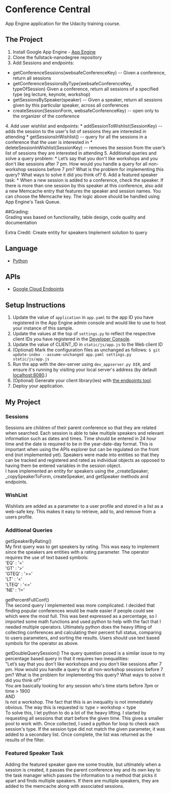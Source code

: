 # Conference Central
App Engine application for the Udacity training course.

## The Project
1. Install Google App Engine - [App Engine][1]
2. Clone the fullstack-nanodegree repository  
3. Add Sessions and endpoints:  
<ul>
  <li> getConferenceSessions(websafeConferenceKey) -- Given a conference, return all sessions </li>
  <li> getConferenceSessionsByType(websafeConferenceKey, typeOfSession) Given a conference, return all sessions of a specified type (eg lecture, keynote, workshop) </li>
  <li> getSessionsBySpeaker(speaker) -- Given a speaker, return all sessions given by this particular speaker, across all conferences </li>
  <li> createSession(SessionForm, websafeConferenceKey) -- open only to the organizer of the conference </li>
</ul>
4. Add user wishlist and endpoints:
  *	addSessionToWishlist(SessionKey) -- adds the session to the user's list of sessions they are interested in attending
  *	getSessionsInWishlist() -- query for all the sessions in a conference that the user is interested in
  *	deleteSessionInWishlist(SessionKey) -- removes the session from the user’s list of sessions they are interested in attending
5. Additional queries and solve a query problem:
  * Let’s say that you don't like workshops and you don't like sessions after 7 pm. How would you handle a query for all non-workshop sessions before 7 pm? What is the problem for implementing this query? What ways to solve it did you think of?
6. Add a featured speaker task:
  * When a new session is added to a conference, check the speaker. If there is more than one session by this speaker at this conference, also add a new Memcache entry that features the speaker and session names. You can choose the Memcache key.
The logic above should be handled using App Engine's Task Queue.

##Grading:  
Grading was based on functionality, table design, code quality and documentation  
  
Extra Credit:
Create entity for speakers
Implement solution to query

## Language
- [Python][2]

## APIs
- [Google Cloud Endpoints][3]

## Setup Instructions
1. Update the value of `application` in `app.yaml` to the app ID you
   have registered in the App Engine admin console and would like to use to host
   your instance of this sample.
2. Update the values at the top of `settings.py` to
   reflect the respective client IDs you have registered in the
   [Developer Console][4].
3. Update the value of CLIENT_ID in `static/js/app.js` to the Web client ID
4. (Optional) Mark the configuration files as unchanged as follows:
   `$ git update-index --assume-unchanged app.yaml settings.py static/js/app.js`
5. Run the app with the dev-server using `dev_appserver.py DIR`, and ensure it's running by visiting your local server's address (by default [localhost:8080][5].)
6. (Optional) Generate your client library(ies) with [the endpoints tool][6].
7. Deploy your application.

## My Project
### Sessions
Sessions are children of their parent conference so that they are related when searched. Each session is able to take multiple speakers and relevant information such as dates and times. Time should be entered in 24 hour time and the date is required to be in the year-date-day format. This is important when using the APIs explorer but can be regulated on the front end (not implemented yet). Speakers were made into entities so that they can be tracked and registered and rated as individual objects as opposed to having them be entered variables in the session object.  
I have implemented an entity for speakers using the _createSpeaker, _copySpeakerToForm, createSpeaker, and getSpeaker methods and endpoints.  
### WishList
Wishlists are added as a parameter to a user profile and stored in a list as a web-safe key. This makes it easy to retrieve, add to, and remove from a users profile.
### Additional Queries
getSpeakerByRating()  
My first query was to get speakers by rating. This was easy to implement since the speakers are entities with a rating parameter. The operator requires the use of text based symbols:  
            'EQ'   :   '='  
            'GT'   :   '>'  
            'GTEQ' :   '>='  
            'LT'   :   '<'  
            'LTEQ' :   '<='  
            'NE'   :   '!=' 
  
getPercentFullConf()  
The second query I implemented was more complicated. I decided that finding popular conferences would be made easier if people could see which were the most full. This was best expressed as a percentage, so I imported some math functions and used python to help with the fact that I needed multiple operators. Ultimately python does the heavy lifting of collecting conferences and calculating their percent full status, comparing to users parameters, and sorting the results. Users should use text based symbols for the operator as above.  
  
getDoubleQuerySession()
The query question posed is a similar issue to my percentage based query in that it requires two inequalities:  
"Let’s say that you don't like workshops and you don't like sessions after 7 pm. How would you handle a query for all non-workshop sessions before 7 pm? What is the problem for implementing this query? What ways to solve it did you think of?"  
You are basically looking for any session who's time starts before 7pm or time > 1900  
AND  
Is not a workshop. The fact that this is an inequality is not immediately obvious. The way this is requested is: type > workshop < type  
To solve this, I let python to do a lot of the heavy lifting. I started by requesting all sessions that start before the given time. This gives a smaller pool to work with. Once collected, I used a python for loop to check each session's type. If the session type did not match the given parameter, it was added to a secondary list. Once complete, the list was returned as the results of the filter.  
### Featured Speaker Task
Adding the featured speaker gave me some trouble, but ultimately when a session is created, it passes the parent conference key and its own key to the task manager which passes the information to a method that picks it apart and finds multiple speakers. If there are multiple speakers, they are added to the memcache along with associated sessions.

[1]: https://developers.google.com/appengine
[2]: http://python.org
[3]: https://developers.google.com/appengine/docs/python/endpoints/
[4]: https://console.developers.google.com/
[5]: https://localhost:8080/
[6]: https://developers.google.com/appengine/docs/python/endpoints/endpoints_tool
